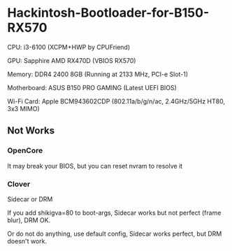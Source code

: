 # Hackintosh-Bootloader-for-B150-RX570

CPU: i3-6100 (XCPM+HWP by CPUFriend)

GPU: Sapphire AMD RX470D (VBIOS RX570)

Memory: DDR4 2400 8GB (Running at 2133 MHz, PCI-e Slot-1)

Motherboard: ASUS B150 PRO GAMING (Latest UEFI BIOS)

Wi-Fi Card: Apple BCM943602CDP (802.11a/b/g/n/ac, 2.4GHz/5GHz HT80, 3x3 MIMO)

## Not Works
### OpenCore
It may break your BIOS, but you can reset nvram to resolve it

### Clover
Sidecar or DRM

If you add shikigva=80 to boot-args, Sidecar works but not perfect (frame blur), DRM OK.

Or do not do anything, use default config, Sidecar works perfect, but DRM doesn't work.
